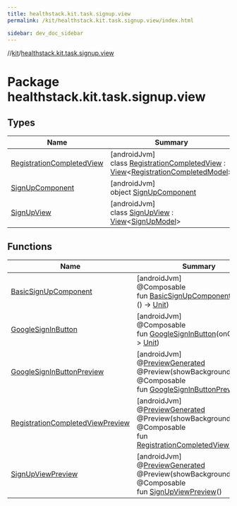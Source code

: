 ```yaml
---
title: healthstack.kit.task.signup.view
permalink: /kit/healthstack.kit.task.signup.view/index.html

sidebar: dev_doc_sidebar
---
```

//[kit](../../kit.html)/[healthstack.kit.task.signup.view](index.html)



# Package healthstack.kit.task.signup.view



## Types


| Name | Summary |
|---|---|
| [RegistrationCompletedView](-registration-completed-view/index.html) | [androidJvm]<br>class [RegistrationCompletedView](-registration-completed-view/index.html) : [View](../healthstack.kit.task.base/-view/index.html)&lt;[RegistrationCompletedModel](../healthstack.kit.task.signup.model/-registration-completed-model/index.html)&gt; |
| [SignUpComponent](-sign-up-component/index.html) | [androidJvm]<br>object [SignUpComponent](-sign-up-component/index.html) |
| [SignUpView](-sign-up-view/index.html) | [androidJvm]<br>class [SignUpView](-sign-up-view/index.html) : [View](../healthstack.kit.task.base/-view/index.html)&lt;[SignUpModel](../healthstack.kit.task.signup.model/-sign-up-model/index.html)&gt; |


## Functions


| Name | Summary |
|---|---|
| [BasicSignUpComponent](-basic-sign-up-component.html) | [androidJvm]<br>@Composable<br>fun [BasicSignUpComponent](-basic-sign-up-component.html)(onClick: () -&gt; [Unit](https://kotlinlang.org/api/latest/jvm/stdlib/kotlin/-unit/index.html)) |
| [GoogleSignInButton](-google-sign-in-button.html) | [androidJvm]<br>@Composable<br>fun [GoogleSignInButton](-google-sign-in-button.html)(onClick: () -&gt; [Unit](https://kotlinlang.org/api/latest/jvm/stdlib/kotlin/-unit/index.html)) |
| [GoogleSignInButtonPreview](-google-sign-in-button-preview.html) | [androidJvm]<br>@[PreviewGenerated](../healthstack.kit.annotation/-preview-generated/index.html)<br>@Preview(showBackground = true)<br>@Composable<br>fun [GoogleSignInButtonPreview](-google-sign-in-button-preview.html)() |
| [RegistrationCompletedViewPreview](-registration-completed-view-preview.html) | [androidJvm]<br>@[PreviewGenerated](../healthstack.kit.annotation/-preview-generated/index.html)<br>@Preview(showBackground = true)<br>@Composable<br>fun [RegistrationCompletedViewPreview](-registration-completed-view-preview.html)() |
| [SignUpViewPreview](-sign-up-view-preview.html) | [androidJvm]<br>@[PreviewGenerated](../healthstack.kit.annotation/-preview-generated/index.html)<br>@Preview(showBackground = true)<br>@Composable<br>fun [SignUpViewPreview](-sign-up-view-preview.html)() |

